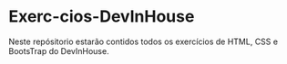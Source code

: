 # Exerc-cios-DevInHouse
Neste repósitorio estarão contidos todos os exercícios de HTML, CSS e BootsTrap do DevInHouse.
